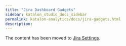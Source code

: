 ```yaml
---
title: "Jira Dashboard Gadgets" 
sidebar: katalon_studio_docs_sidebar
permalink: katalon-analytics/docs/jira-gadgets.html 
description: 
---
```


The content has been moved to [Jira Settings](https://docs.katalon.com/katalon-analytics/docs/kt-jira-config.html).
